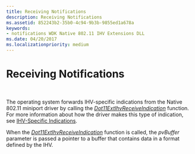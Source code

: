 ```yaml
---
title: Receiving Notifications
description: Receiving Notifications
ms.assetid: 852243b2-35b0-4c94-9b3b-9855ed1a678a
keywords:
- notifications WDK Native 802.11 IHV Extensions DLL
ms.date: 04/20/2017
ms.localizationpriority: medium
---
```


# Receiving Notifications




 

The operating system forwards IHV-specific indications from the Native 802.11 miniport driver by calling the [*Dot11ExtIhvReceiveIndication*](https://msdn.microsoft.com/library/windows/hardware/ff547512) function. For more information about how the driver makes this type of indication, see [IHV-Specific Indications](ihv-specific-indications.md).

When the [*Dot11ExtIhvReceiveIndication*](https://msdn.microsoft.com/library/windows/hardware/ff547512) function is called, the *pvBuffer* parameter is passed a pointer to a buffer that contains data in a format defined by the IHV.

 

 





